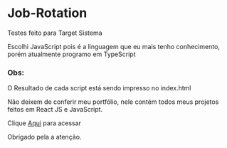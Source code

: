 # Job-Rotation
<p> Testes feito para Target Sistema </p>

<p>Escolhi JavaScript pois é a linguagem que eu mais tenho conhecimento, porém atualmente programo em TypeScript</p>
<h3>Obs: </h3>
<p>O Resultado de cada script está sendo impresso no index.html</p>

<p> Não deixem de conferir meu portfólio, nele contém todos meus projetos feitos em React JS e JavaScript. </p>
<p> Clique <a href="https://github.com/pedrosrc/portifolio">Aqui</a> para acessar</p>


<p>Obrigado pela a atenção. </p>
